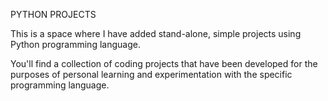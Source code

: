 PYTHON PROJECTS

This is a space where I have added stand-alone, simple projects using Python programming language.

You'll find a collection of coding projects that have been developed for the purposes of personal learning and experimentation with the specific programming language.


